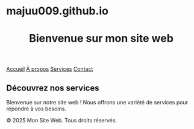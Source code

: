 # majuu009.github.io
<!DOCTYPE html>
<html lang="fr">
<head>
    <meta charset="UTF-8">
    <meta name="viewport" content="width=device-width, initial-scale=1.0">
    <title>Mon Site Web</title>
    <link rel="stylesheet" href="styles.css">
</head>
<body>
    <header>
        <h1>Bienvenue sur mon site web</h1>
    </header>
    <nav>
        <a href="#">Accueil</a>
        <a href="#">À propos</a>
        <a href="#">Services</a>
        <a href="#">Contact</a>
    </nav>
    <main>
        <h2>Découvrez nos services</h2>
        <p>Bienvenue sur notre site web ! Nous offrons une variété de services pour répondre à vos besoins.</p>
    </main>
    <footer>
        <p>&copy; 2025 Mon Site Web. Tous droits réservés.</p>
    </footer>
</body>
</html>

